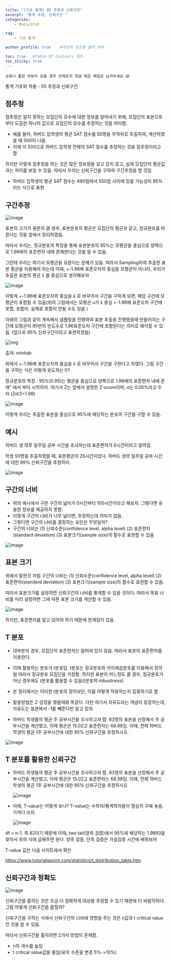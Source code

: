 ```yaml
---
title: "[기초 통계] 05 추정과 신뢰구간"
excerpt: "통계 추정, 신뢰구간 "
categories:
    - BasicStat

tag:
    - 기초 통계

author_profile: true    #작성자 프로필 출력 여부

toc: true   #Table Of Contents 목차 
toc_sticky: true
---
```


```
오류나 틀린 부분이 있을 경우 언제든지 댓글 혹은 메일로 남겨주세요 😄
```
통계 기초와 적용 - 05 추정과 신뢰구간

## 점추정

점추정은 알지 못하는 모집단의 모수에 대한 정보를 알아내기 위해, 모집단의 표본으로부터 도출한 하나의 값으로 모집단의 모수를 추정하는 것을 의미함.

- 예를 들어, 하버드 입학생의 평균 SAT 점수를 50명을 무작위로 추출하여, 계산하였을 때 500이 나옴.
- 이때 이 500으로 하버드 입학생 전체의 SAT 점수를 추정하는 것을 점추정이라고 함

하지만 이렇게 점추정을 하는 것은 많은 정보량을 갖고 있지 않고, 실제 모집단의 평균값과는 차이를 보일 수 있음. 따라서 우리는 신뢰구간을 구하여 구간추정을 할 것임

- 하버드 입학생의 평균  SAT 점수는 490점에서 550점 사이에 있을 가능성이 95%라는 식으로 표현

## 구간추정

![image](https://user-images.githubusercontent.com/81638919/163530043-2d6e2959-4348-4e6e-89aa-40a543ac7363.png)

표본의 크기가 충분히 클 경우, 표본분포의 평균은 모집단의 평균과 같고, 정규분포를 따른다는 것을 앞에서 정리하였음.

따라서 우리는, 정규분포의 특징을 통해 표본분포의 95%는 모평균을 중심으로 양쪽으로 1.96배의 표준편차 내에 존재한다는 것을 알 수 있음.

그런데 우리는 여기서 모평균을 모른다는 문제가 있음.  따라서 Sampling하여 추출한 표본 평균을 이용해야 하는데 이때, +-1.96배 표준오차의 중심을 모평균이 아니라, 우리가 추출한 표본의 평균 x̄ 를 중심으로 생각해보자

![image](https://user-images.githubusercontent.com/81638919/163530064-576e0f40-2b37-43ec-96c1-a6cdd6401e84.png)

이렇게 +-1.96배 표준오차의 중심을 x̄ 로 바꾸어서 구간을 구하게 되면, 해당 구간에 모평균이 포함될 수 있음(위의 그림에서는 모평균 u가 x̄ 중심 +-1.96배 표준오차 구간에 포함, 포함이. 실제로 포함이 안될 수도 있음 )

아래의 그림과 같이 계속해서 샘플링을 진행하여 표본 추출을 진행했을때 만들어지는 구간에 모평균이 95번의 빈도수로 1.96표준오차 구간에 포함된다는 의미로 해석할 수 있음. (앞으로 95% 신뢰구간이라고 표현하겠음)

![img](https://support.minitab.com/ko-kr/minitab/18/confidence_interval_def.gif)

출처: minitab

위에서 +-1.96배 표준오차의 중심을 x̄ 로 바꾸어서 구간을 구한다고 하였다.  그럼 구간을 구하는 식은 어떻게 유도하는가? 

정규분포의 특징 : 95%(0.95)는 평균을 중심으로 양쪽으로 1.96배의 표준편차 내에 존재" 에서 부터 시작하자. 여기서 Z는 앞에서 설명한 Z-score이며, σ는 0.05%라고 두자 (Zσ/2=1.96)

![image](https://user-images.githubusercontent.com/81638919/163530083-b83d7bf8-68dc-4eb3-893e-82bcefaec485.png)

이렇게 우리는 추출한 표본을 중심으로 95%에 해당하는 분포의 구간을 구할 수 있음. 

## 예시

하버드 생 하루 일주일 공부 시간을 조사하는데 표준편차가 6시간이라고 알려짐.

학생 50명을 추출하였을 때, 표본평균이 25시간이었다. 하버드 생의 일주일 공부 시간에 대한 99% 신뢰구간을 추정하라.

![image](https://user-images.githubusercontent.com/81638919/163530101-64b283dc-92c1-475f-80e4-6489f853d49f.png)



## 구간의 너비

- 위의 예시에서 구한 구간의 넓이가 0시간부터 100시간이라고 해보자. 그렇다면 유용한 정보를 제공하지 못함.
- 이렇게 구간의 너비가 너무 넓다면, 추정하는데 의미가 없음.
- 그렇다면 구간의 너비를 결정하는 요인은 무엇일까?
- 구간의 너비는 (1) 신뢰수준(confidence level, alpha level) (2) 표준편차(standard deviation) (3) 표본크기(sample size)의 함수로 표현할 수 있음

![image](https://user-images.githubusercontent.com/81638919/163530115-02b8fef5-d074-4e3f-88ef-6e0b5bd0ad80.png)

## 표본 크기

위에서 말한것 처럼 구간의 너비는 (1) 신뢰수준(confidence level, alpha level) (2) 표준편차(standard deviation) (3) 표본크기(sample size)의 함수로 표현할 수 있음.

따라서 표본크기를 설정하면 신뢰구간의 너비를 통제할 수 있을 것이다. 따라서 목표 너비를 미리 설정하면 그에 따른 표본 크기를 계산할 수 있음.

![image](https://user-images.githubusercontent.com/81638919/163530126-6b5fee63-27df-4f89-be93-ea250345359a.png)

하지만, 표준편차를 알고 있어야 하기 때문에 한계점이 있음.



## T  분포

- 대부분의 경우, 모집단의 표준편차는 알려져 있지 않음. 따라서 표본의 표준편차를 이용한다.

- 이때 활용하는 분포가 t분포임. t분포는 정규분포와 카이제곱분포를 이용해서 정의됨 따라서 정규분포 모집단을 가정함. 하지만 표본이 어느정도 클 경우, 정규분포가 아닌 경우에도 t분포를 활용할 수 있음(t분포의 robustness) 
- 본 정리에서는 이러한 t분포의 정의보단, 이를 어떻게 적용하는지 집중하기로 함

- 활용방법은 Z-검정을 했을때와 똑같다. 다만 여기서 자유도라는 개념이 등장하는데, 자유도는 표본에서 -1를 빼준다만 알고 있자.

- 하버드 학생들의 평균 주 공부시간을 조사하고자 함. 83명의 표본을 선정해서 주 공부시간을 계산했고, 이때 평균은 15.02고 표준편차는 68.98임. 이때, 전체 하버드 학생의 평균 1주 공부시간에 대한 95% 신뢰구간을 추정하시오.

![image](https://user-images.githubusercontent.com/81638919/163530307-c3b3bddb-3e97-4871-a01c-9982e57d5ef9.png)

## T 분포를 활용한 신뢰구간

- 하버드 학생들의 평균 주 공부시간을 조사하고자 함. 83명의 표본을 선정해서 주 공부시간을 계산했고, 이때 평균은 15.02고 표준편차는 68.98임. 이때, 전체 하버드 학생의 평균 1주 공부시간에 대한 95% 신뢰구간을 추정하시오.

  ![image](https://user-images.githubusercontent.com/81638919/163530505-4686d94e-4cb8-4d4b-bf0d-67ee2a662ac3.png)

- 이때, T-value는 어떻게 보나? T-value는 수학자/통계학자들이 열심히 구해 놓음. 가져다 쓰자.


  ![image](https://user-images.githubusercontent.com/81638919/163530226-13d008c6-ee7f-44c5-ae51-d1ee40f71673.png)

df = n-1. 즉 82이기 때문에 이때, two tail(양측 검증)에서 95%에 해당하는 1.9893을 찾아서 위의 식에 곱해주면 된다. 양측 검증, 단측 검증은 가설검증 시간에 배워보자

T-value 값은 다음 사이트에서 확인

https://www.tutorialspoint.com/statistics/t_distribution_table.htm

## 신뢰구간과 정확도

![image](https://user-images.githubusercontent.com/81638919/163662936-14f625ce-8c73-4006-8e52-d4c8bcba08b1.png)

신뢰구간을 좁히는 것은 조금 더 정확하게 대상을 추정할 수 있기 때문에 더 바람직하다. 그럼 어떻게 신뢰구간을 좁힐까?

신뢰구간을 구하는 식에서 신뢰구간의 너비에 영향을 주는 것은 n값과 t critical value인 것을 알 수 있음.

따라서 신뢰구간을 좁히려면 2가지 방법이 존재함.

- n의 개수를 높임
- t critical value값을 줄임(유의 수준을 변경 5%->10%)
